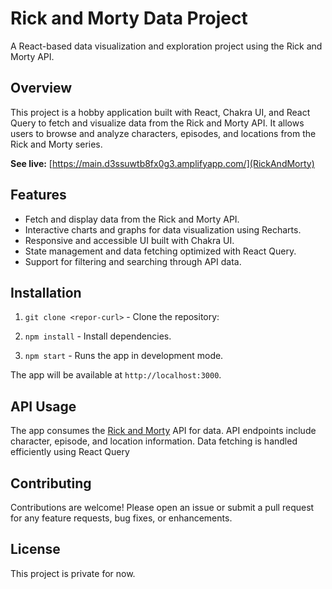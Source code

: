 # Rick and Morty Data Project

A React-based data visualization and exploration project using the Rick and Morty API.

## Overview

This project is a hobby application built with React, Chakra UI, and React Query to fetch and visualize data from the Rick and Morty API. It allows users to browse and analyze characters, episodes, and locations from the Rick and Morty series.

**See live:** [https://main.d3ssuwtb8fx0g3.amplifyapp.com/](RickAndMorty)

## Features

- Fetch and display data from the Rick and Morty API.
- Interactive charts and graphs for data visualization using Recharts.
- Responsive and accessible UI built with Chakra UI.
- State management and data fetching optimized with React Query.
- Support for filtering and searching through API data.


## Installation

1. `git clone <repor-curl>` - Clone the repository:

2. `npm install` - Install dependencies.

3. `npm start` - Runs the app in development mode.

The app will be available at `http://localhost:3000`.

## API Usage

The app consumes the [Rick and Morty](https://rickandmortyapi.com/about) API for data. API endpoints include character, episode, and location information. Data fetching is handled efficiently using React Query

## Contributing

Contributions are welcome! Please open an issue or submit a pull request for any feature requests, bug fixes, or enhancements.

## License

This project is private for now.







